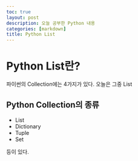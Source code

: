 ```yaml
---
toc: true
layout: post
description: 오늘 공부한 Python 내용
categories: [markdown]
title: Python List
---
```


# Python List란?

파이썬의 Collection에는 4가지가 있다. 오늘은 그중 List

## Python Collection의 종류

* List
* Dictionary
* Tuple
* Set 

등이 있다.



